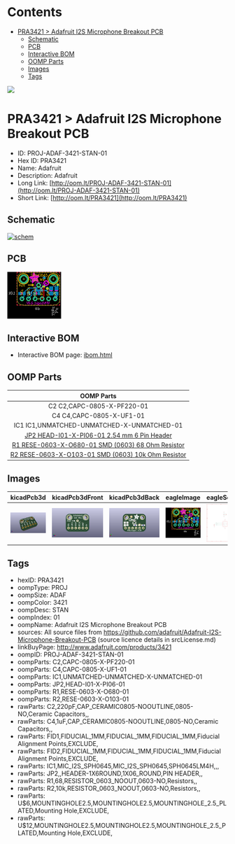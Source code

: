 



Contents
========

* [PRA3421 > Adafruit I2S Microphone Breakout PCB](#pra3421--adafruit-i2s-microphone-breakout-pcb)
	* [Schematic](#schematic)
	* [PCB](#pcb)
	* [Interactive BOM](#interactive-bom)
	* [OOMP Parts](#oomp-parts)
	* [Images](#images)
	* [Tags](#tags)
  
![][im]
# PRA3421 > Adafruit I2S Microphone Breakout PCB

- ID: PROJ-ADAF-3421-STAN-01
- Hex ID: PRA3421
- Name: Adafruit
- Description: Adafruit
- Long Link: [http://oom.lt/PROJ-ADAF-3421-STAN-01](http://oom.lt/PROJ-ADAF-3421-STAN-01)
- Short Link: [http://oom.lt/PRA3421](http://oom.lt/PRA3421)

## Schematic
  
[![schem](eagleSchemImage.png)](eagleSchemImage.png)
## PCB
  
[![pcb](eagleImage.png)](eagleImage.png)
## Interactive BOM

- Interactive BOM page: [ibom.html](https://htmlpreview.github.io/?https://github.com/oomlout/oomlout_OOMP_projects/blob/main/PROJ-ADAF-3421-STAN-01/kicad/bom/ibom.html)

## OOMP Parts
  

|OOMP Parts|
| :---: |
|C2 C2,CAPC-0805-X-PF220-01|
|C4 C4,CAPC-0805-X-UF1-01|
|IC1 IC1,UNMATCHED-UNMATCHED-X-UNMATCHED-01|
|[JP2 HEAD-I01-X-PI06-01 2.54 mm 6 Pin Header](https://github.com/oomlout/oomlout_OOMP_parts/tree/main/HEAD-I01-X-PI06-01/)|
|[R1 RESE-0603-X-O680-01 SMD (0603) 68 Ohm Resistor](https://github.com/oomlout/oomlout_OOMP_parts/tree/main/RESE-0603-X-O680-01/)|
|[R2 RESE-0603-X-O103-01 SMD (0603) 10k Ohm Resistor](https://github.com/oomlout/oomlout_OOMP_parts/tree/main/RESE-0603-X-O103-01/)|

## Images
  
  

|kicadPcb3d|kicadPcb3dFront|kicadPcb3dBack|eagleImage|eagleSchemImage|
| :---: | :---: | :---: | :---: | :---: |
|[![kicadPcb3d](kicadPcb3d_140.png)](kicadPcb3d.png)|[![kicadPcb3dFront](kicadPcb3dFront_140.png)](kicadPcb3dFront.png)|[![kicadPcb3dBack](kicadPcb3dBack_140.png)](kicadPcb3dBack.png)|[![eagleImage](eagleImage_140.png)](eagleImage.png)|[![eagleSchemImage](eagleSchemImage_140.png)](eagleSchemImage.png)|

## Tags

- hexID: PRA3421
- oompType: PROJ
- oompSize: ADAF
- oompColor: 3421
- oompDesc: STAN
- oompIndex: 01
- oompName: Adafruit I2S Microphone Breakout PCB
- sources: All source files from https://github.com/adafruit/Adafruit-I2S-Microphone-Breakout-PCB (source licence details in srcLicense.md)
- linkBuyPage: http://www.adafruit.com/products/3421
- oompID: PROJ-ADAF-3421-STAN-01
- oompParts: C2,CAPC-0805-X-PF220-01
- oompParts: C4,CAPC-0805-X-UF1-01
- oompParts: IC1,UNMATCHED-UNMATCHED-X-UNMATCHED-01
- oompParts: JP2,HEAD-I01-X-PI06-01
- oompParts: R1,RESE-0603-X-O680-01
- oompParts: R2,RESE-0603-X-O103-01
- rawParts: C2,220pF,CAP_CERAMIC0805-NOOUTLINE,0805-NO,Ceramic Capacitors,,
- rawParts: C4,1uF,CAP_CERAMIC0805-NOOUTLINE,0805-NO,Ceramic Capacitors,,
- rawParts: FID1,FIDUCIAL_1MM,FIDUCIAL_1MM,FIDUCIAL_1MM,Fiducial Alignment Points,EXCLUDE,
- rawParts: FID2,FIDUCIAL_1MM,FIDUCIAL_1MM,FIDUCIAL_1MM,Fiducial Alignment Points,EXCLUDE,
- rawParts: IC1,MIC_I2S_SPH0645,MIC_I2S_SPH0645,SPH0645LM4H,,,
- rawParts: JP2,,HEADER-1X6ROUND,1X06_ROUND,PIN HEADER,,
- rawParts: R1,68,RESISTOR_0603_NOOUT,0603-NO,Resistors,,
- rawParts: R2,10k,RESISTOR_0603_NOOUT,0603-NO,Resistors,,
- rawParts: U$6,MOUNTINGHOLE2.5,MOUNTINGHOLE2.5,MOUNTINGHOLE_2.5_PLATED,Mounting Hole,EXCLUDE,
- rawParts: U$12,MOUNTINGHOLE2.5,MOUNTINGHOLE2.5,MOUNTINGHOLE_2.5_PLATED,Mounting Hole,EXCLUDE,



[im]: kicadPcb3d_450.png

